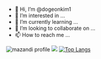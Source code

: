 - 👋 Hi, I’m @dogeonkim1
- 👀 I’m interested in ...
- 🌱 I’m currently learning ...
- 💞️ I’m looking to collaborate on ...
- 📫 How to reach me ...

![mazandi profile](http://mazandi.herokuapp.com/api?handle={handle}&theme=dark)
<img src="http://mazandi.herokuapp.com/api?handle={handle}&theme=dark"/>
[![Top Langs](https://github-readme-stats.vercel.app/api/top-langs/?username=anuraghazra)](https://github.com/anuraghazra/github-readme-stats)
